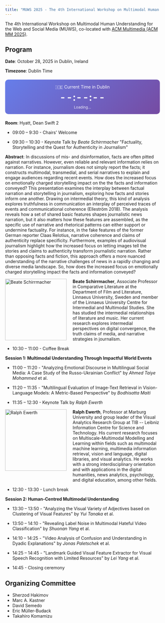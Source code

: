 ```yaml
---
title: "MUWS 2025 - The 4th International Workshop on Multimodal Human Understanding for the Web and Social Media"
---
```


The 4th International Workshop on Multimodal Human Understanding for the Web and Social Media (MUWS), co-located with [ACM Multimedia (ACM MM 2025)](https://acmmm2025.org/).

## Program

**Date**: October 28, 2025 in Dublin, Ireland

**Timezone**: Dublin Time

<div style="text-align: center; margin: 20px 0; padding: 15px; background: linear-gradient(135deg, #667eea 0%, #764ba2 100%); border-radius: 10px; color: white;">
  <div style="font-size: 14px; margin-bottom: 5px;">🇮🇪 Current Time in Dublin</div>
  <div id="dublin-clock" style="font-size: 32px; font-weight: bold; font-variant-numeric: tabular-nums; letter-spacing: 1px;">--:--:--</div>
  <div id="dublin-date" style="font-size: 12px; margin-top: 5px; opacity: 0.9;">Loading...</div>
</div>
<script>
function updateDublinTime() {
    const now = new Date();
    
    const timeStr = now.toLocaleTimeString('en-IE', {
        timeZone: 'Europe/Dublin',
        hour: '2-digit',
        minute: '2-digit',
        second: '2-digit',
        hour12: false
    });
    
    const dateStr = now.toLocaleDateString('en-IE', {
        timeZone: 'Europe/Dublin',
        weekday: 'long',
        year: 'numeric',
        month: 'long',
        day: 'numeric'
    });
    
    document.getElementById('dublin-clock').textContent = timeStr;
    document.getElementById('dublin-date').textContent = dateStr;
}

updateDublinTime();
setInterval(updateDublinTime, 1000);
</script>

**Room**: Hyatt, Dean Swift 2

- 09:00 – 9:30 - Chairs' Welcome

- 09:30 – 10:30 - Keynote Talk by *Beate Schirrmacher* "Factuality, Storytelling and the Quest for Authenticity in Journalism"


**Abstract**: In discussions of mis- and disinformation, facts are often pitted against narratives. However, even reliable and relevant information relies on narration. For instance, journalism does not simply report the facts; it constructs multimodal, transmedial, and serial narratives to explain and engage audiences regarding recent events. How does the increased focus on emotionally charged storytelling impact on the the facts and information conveyed? This presentation examines the interplay between factual narration and storytelling in journalism, exploring how facts and stories inform one another. Drawing on intermedial theory, this kind of analysis explores truthfulness in communication an interplay of perceived traces of events and communicational coherence (Elleström 2018). The analysis reveals how a set of shared basic features shapes journalistic news narration, but it also matters how these features are assembled, as the specific use of narrative and rhetorical patterns can either support or undermine factuality. For instance, in the fake features of the former German reporter Claas Relotius, narrative coherence and claims of authenticity replace specificity. Furthermore, examples of audiovisual journalism highlight how the increased focus on letting images tell the stories and claims to authenticity transform journalistic narration. Rather than opposing facts and fiction, this approach offers a more nuanced understanding of the narrative challenges of news in a rapidly changing and diverse media landscape. So, how does the increased focus on emotionally charged storytelling impact the facts and information conveyed?

<div style="display: flex; gap: 20px; align-items: start;">
  <img src="https://lnu.se/api/media/4891-fw954fh1432cx104cy194cw700ch700q60" alt="Beate Schirrmacher" style="width: 200px; flex-shrink: 0;">
  <div>
    <strong>Beate Schirrmacher</strong>, Associate Professor in Comparative Literature at the Department of Film and Literature, Linnaeus University, Sweden and member of the Linnaeus University Centre for Intermedial and Multimodal Studies. She has studied the intermedial relationships of literature and music. Her current research explores intermedial perspectives on digital convergence, the truth claims of media, and narrative strategies in journalism.
  </div>
</div>



<p></p>

- 10:30 – 11:00 - Coffee Break

**Session 1: Multimodal Understanding Through Impactful World Events**

- 11:00 – 11:20 - "Analyzing Emotional Discourse in Multilingual Social Media: A Case Study of the Russo-Ukrainian Conflict" by *Ahmed Taiye Mohammed* et al.

- 11:20 – 11:35 - "Multilingual Evaluation of Image-Text Retrieval in Vision-Language Models: A Metric-Based Perspective" by *Bodhisatta Maiti*

- 11:35 – 12:30 - Keynote Talk by *Ralph Ewerth*

<div style="display: flex; gap: 20px; align-items: start;">
  <img src="https://www.tib.eu/fileadmin/Daten/bilder/forschung-entwicklung/ewerth-760x570.jpg" alt="Ralph Ewerth" style="width: 200px; flex-shrink: 0;">
  <div>
    <strong>Ralph Ewerth</strong>, Professor at Marburg University and group leader of the Visual Analytics Research Group at TIB -- Leibniz Information Centre for Science and Technology. His current research focuses on Multiscale-Multimodal Modelling and Learning within fields such as multimodal machine learning, multimedia information retrieval, vision and language, digital libraries, and visual analytics. He works with a strong interdisciplinary orientation and with applications in the digital humanities, news analytics, psychology, and digital education, among other fields.
  </div>
</div>


<p></p>

- 12:30 - 13:30 - Lunch break


**Session 2: Human-Centred Multimodal Understanding**

- 13:30 – 13:50 - "Analyzing the Visual Variety of Adjectives based on Clustering of Visual Features" by *Yui Tanaka* et al.

- 13:50 – 14:10 - "Revealing Label Noise in Multimodal Hateful Video Classification" by *Shuonan Yang* et al.

- 14:10 – 14:25 - "Video Analysis of Confusion and Understanding in Dyadic Explanations" by *Jonas Paletschek* et al.

- 14:25 – 14:45 - "Landmark Guided Visual Feature Extractor for Visual Speech Recognition with Limited Resources" by *Lei Yang* et al.

- 14:45 - Closing ceremony


## Organizing Committee

- Sherzod Hakimov
- Marc A. Kastner
- David Semedo
- Eric Müller-Budack
- Takahiro Komamizu
